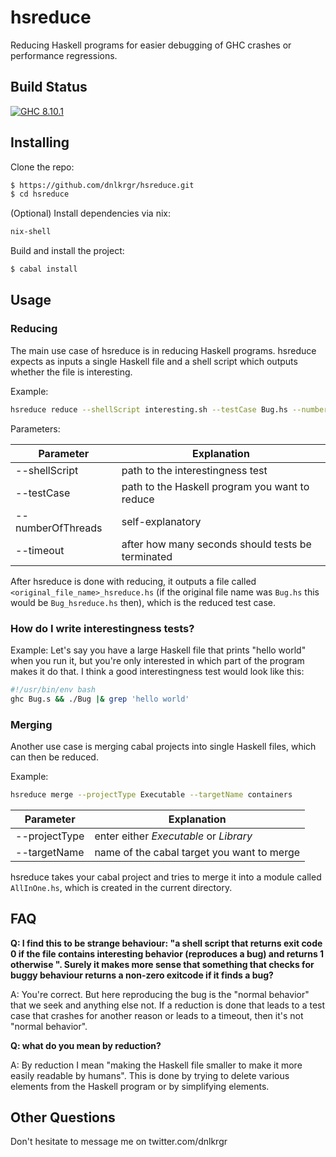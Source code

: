 # hsreduce

Reducing Haskell programs for easier debugging of GHC crashes or performance regressions.

## Build Status

[![GHC 8.10.1](https://github.com/dnlkrgr/hsreduce/actions/workflows/haskell.yml/badge.svg)](https://github.com/dnlkrgr/hsreduce/actions/workflows/haskell.yml)

## Installing

Clone the repo:

```bash
$ https://github.com/dnlkrgr/hsreduce.git
$ cd hsreduce
```

(Optional) Install dependencies via nix:

```bash
nix-shell
```

Build and install the project:

```bash
$ cabal install
```

## Usage

### Reducing

The main use case of hsreduce is in reducing Haskell programs.
hsreduce expects as inputs a single Haskell file and a shell script which outputs whether the file is interesting.

Example:

```bash
hsreduce reduce --shellScript interesting.sh --testCase Bug.hs --numberOfThreads 4 --timeOut 30
```

Parameters:

|Parameter        |Explanation                                      |
|-----------------|-------------------------------------------------|
|--shellScript    |path to the interestingness test                 |
|--testCase       |path to the Haskell program you want to reduce   |
|--numberOfThreads|self-explanatory                                 |
|--timeout        |after how many seconds should tests be terminated|

After hsreduce is done with reducing, it outputs a file called `<original_file_name>_hsreduce.hs` (if the original file name was `Bug.hs` this would be `Bug_hsreduce.hs` then), which is the reduced test case.

### How do I write interestingness tests?

Example: Let's say you have a large Haskell file that prints "hello world" when you run it, but you're only interested in which part of the program makes it do that.
I think a good interestingness test would look like this:

```bash
#!/usr/bin/env bash
ghc Bug.s && ./Bug |& grep 'hello world'
```

### Merging

Another use case is merging cabal projects into single Haskell files, which can then be reduced.

Example:

```bash
hsreduce merge --projectType Executable --targetName containers
```

|Parameter        |Explanation                               |
|-----------------|------------------------------------------|
|--projectType    |enter either *Executable* or *Library*    |
|--targetName     |name of the cabal target you want to merge|

hsreduce takes your cabal project and tries to merge it into a module called `AllInOne.hs`, which is created in the current directory.

## FAQ

**Q: I find this to be strange behaviour: "a shell script that returns exit code 0 if the file contains interesting behavior (reproduces a bug) and returns 1 otherwise ". Surely it makes more sense that something that checks for buggy behaviour returns a non-zero exitcode if it finds a bug?**

A: You're correct.
But here reproducing the bug is the "normal behavior" that we seek and anything else not.
If a reduction is done that leads to a test case that crashes for another reason or leads to a timeout, then it's not "normal behavior".

**Q: what do you mean by reduction?**

A: By reduction I mean "making the Haskell file smaller to make it more easily readable by humans".
This is done by trying to delete various elements from the Haskell program or by simplifying elements.

## Other Questions

Don't hesitate to message me on twitter.com/dnlkrgr
